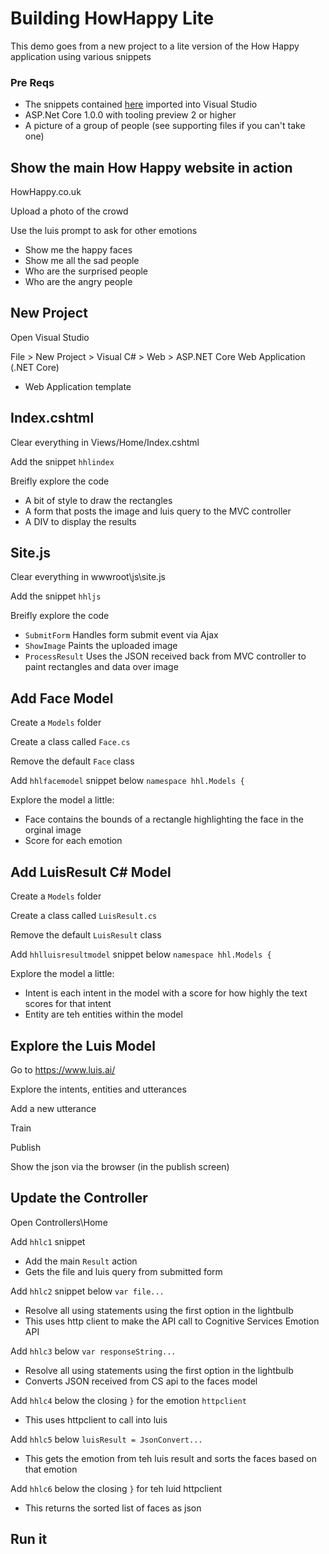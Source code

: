 
# Building HowHappy Lite
This demo goes from a new project to a lite version of the How Happy application using various snippets

### Pre Reqs
* The snippets contained [here](https://github.com/martinkearn/Content/tree/master/Demos/Machine%20Learning%20and%20Cognitive/HowHappyLiteSnippets) imported into Visual Studio
* ASP.Net Core 1.0.0 with tooling preview 2 or higher
* A picture of a group of people (see supporting files if you can't take one)

## Show the main How Happy website in action
HowHappy.co.uk

Upload a photo of the crowd

Use the luis prompt to ask for other emotions
* Show me the happy faces
* Show me all the sad people
* Who are the surprised people
* Who are the angry people

## New Project
Open Visual Studio

File > New Project > Visual C# > Web > ASP.NET Core Web Application (.NET Core)
* Web Application template
 
## Index.cshtml
Clear everything in Views/Home/Index.cshtml

Add the snippet `hhlindex`

Breifly explore the code
* A bit of style to draw the rectangles
* A form that posts the image and luis query to the MVC controller
* A DIV to display the results

## Site.js
Clear everything in wwwroot\js\site.js

Add the snippet `hhljs`

Breifly explore the code
* `SubmitForm` Handles form submit event via Ajax
* `ShowImage` Paints the uploaded image
* `ProcessResult` Uses the JSON received back from MVC controller to paint rectangles and data over image

## Add Face Model
Create a `Models` folder

Create a class called `Face.cs`

Remove the default `Face` class

Add `hhlfacemodel` snippet below `namespace hhl.Models {`

Explore the model a little:
* Face contains the bounds of a rectangle highlighting the face in the orginal image
* Score for each emotion

## Add LuisResult C# Model
Create a `Models` folder

Create a class called `LuisResult.cs`

Remove the default `LuisResult` class

Add `hhlluisresultmodel` snippet below `namespace hhl.Models {`

Explore the model a little:
* Intent is each intent in the model with a score for how highly the text scores for that intent
* Entity are teh entities within the model

## Explore the Luis Model
Go to https://www.luis.ai/

Explore the intents, entities and utterances

Add a new utterance

Train

Publish

Show the json via the browser (in the publish screen)

## Update the Controller
Open Controllers\Home

Add `hhlc1` snippet
* Add the main `Result` action
* Gets the file and luis query from submitted form

Add `hhlc2` snippet below `var file...`
* Resolve all using statements using the first option in the lightbulb
* This uses http client to make the API call to Cognitive Services Emotion API

Add `hhlc3` below `var responseString...`
* Resolve all using statements using the first option in the lightbulb
* Converts JSON received from CS api to the faces model

Add `hhlc4` below the closing `}` for the emotion `httpclient`
* This uses httpclient to call into luis

Add `hhlc5` below `luisResult = JsonConvert...`
* This gets the emotion from teh luis result and sorts the faces based on that emotion

Add `hhlc6` below the closing `}` for teh luid httpclient
* This returns the sorted list of faces as json

## Run it
